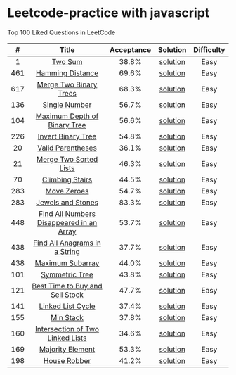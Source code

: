 # Leetcode-practice with javascript

Top 100 Liked Questions in LeetCode

| # | Title | Acceptance | Solution | Difficulty |
|:---:|:---:|:---:|:---:|:---:|
| 1 | [Two Sum](https://leetcode.com/problems/two-sum/description/) | 38.8% | [solution](https://github.com/Limuyang1013/leetcode-practice/issues/1) | Easy |
| 461 | [Hamming Distance](https://leetcode.com/problems/hamming-distance/description/) | 69.6% | [solution](https://github.com/Limuyang1013/leetcode-practice/issues/2) | Easy |
| 617 | [Merge Two Binary Trees](https://leetcode.com/problems/merge-two-binary-trees/description/) | 68.3% | [solution](https://github.com/Limuyang1013/leetcode-practice/issues/3) | Easy |
| 136 | [Single Number](https://leetcode.com/problems/single-number/description/) | 56.7% | [solution](https://github.com/Limuyang1013/leetcode-practice/issues/4) | Easy |
| 104 | [Maximum Depth of Binary Tree](https://leetcode.com/problems/maximum-depth-of-binary-tree/description/) | 56.6% | [solution](https://github.com/Limuyang1013/leetcode-practice/issues/5) | Easy |
| 226 | [Invert Binary Tree](https://leetcode.com/problems/invert-binary-tree/description/) | 54.8% | [solution](https://github.com/Limuyang1013/leetcode-practice/issues/6) | Easy |
| 20 | [Valid Parentheses](https://leetcode.com/problems/valid-parentheses/) | 36.1% | [solution](https://github.com/Limuyang1013/leetcode-practice/issues/7) | Easy |
| 21 | [Merge Two Sorted Lists](https://leetcode.com/problems/merge-two-sorted-lists/) | 46.3% | [solution](https://github.com/Limuyang1013/leetcode-practice/issues/8) | Easy |
| 70 | [Climbing Stairs](https://leetcode.com/problems/climbing-stairs/) | 44.5% | [solution](https://github.com/Limuyang1013/leetcode-practice/issues/9) | Easy |
| 283 | [Move Zeroes](https://leetcode.com/problems/move-zeroes/) | 54.7% | [solution](https://github.com/Limuyang1013/leetcode-practice/issues/10) | Easy |
| 283 | [Jewels and Stones](https://leetcode.com/problems/jewels-and-stones/) | 83.3% | [solution](https://github.com/Limuyang1013/leetcode-practice/issues/11) | Easy |
| 448 | [Find All Numbers Disappeared in an Array](https://leetcode.com/problems/find-all-numbers-disappeared-in-an-array/) | 53.7% | [solution](https://github.com/Limuyang1013/leetcode-practice/issues/12) | Easy |
| 438 | [Find All Anagrams in a String](https://leetcode.com/problems/find-all-anagrams-in-a-string/) | 37.7% | [solution](https://github.com/Limuyang1013/leetcode-practice/issues/13) | Easy |
| 438 | [Maximum Subarray](https://leetcode.com/problems/maximum-subarray/) | 44.0% | [solution](https://github.com/Limuyang1013/leetcode-practice/issues/14) | Easy |
| 101 | [Symmetric Tree](https://leetcode.com/problems/symmetric-tree/) | 43.8% | [solution](https://github.com/Limuyang1013/leetcode-practice/issues/15) | Easy |
| 121 | [Best Time to Buy and Sell Stock](https://leetcode.com/problems/best-time-to-buy-and-sell-stock/) | 47.7% | [solution](https://github.com/Limuyang1013/leetcode-practice/issues/16) | Easy |
| 141 | [Linked List Cycle](https://leetcode.com/problems/linked-list-cycle/) | 37.4% | [solution](https://github.com/Limuyang1013/leetcode-practice/issues/17) | Easy |
| 155 | [Min Stack](https://leetcode.com/problems/min-stack/) | 37.8% | [solution](https://github.com/Limuyang1013/leetcode-practice/issues/18) | Easy |
| 160 | [Intersection of Two Linked Lists](https://leetcode.com/problems/intersection-of-two-linked-lists/) | 34.6% | [solution](https://github.com/Limuyang1013/leetcode-practice/issues/19) | Easy |
| 169 | [Majority Element](https://leetcode.com/problems/majority-element/) | 53.3% | [solution](https://github.com/Limuyang1013/leetcode-practice/issues/20) | Easy |
| 198 | [House Robber](https://leetcode.com/problems/house-robber/) | 41.2% | [solution](https://github.com/Limuyang1013/leetcode-practice/issues/21) | Easy |
